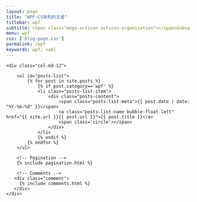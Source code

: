 ```yaml
---
layout: page
title: "WPF-CS架构的王者"
titlebar: wpf
subtitle: <span class="mega-octicon octicon-organization"></span>&nbsp;&nbsp; "WPF-MVVM框架的首创"
menu: wpf
css: ['blog-page.css']
permalink: /wpf
keywords: wpf, xaml
---
```


<div class="row">

    <div class="col-md-12">

        <ul id="posts-list">
            {% for post in site.posts %}
                {% if post.category=='wpf' %}
                <li class="posts-list-item">
                    <div class="posts-content">
                        <span class="posts-list-meta">{{ post.date | date: "%Y-%m-%d" }}</span>
                        <a class="posts-list-name bubble-float-left" href="{{ site.url }}{{ post.url }}">{{ post.title }}</a>
                        <span class='circle'></span>
                    </div>
                </li>
                {% endif %}
            {% endfor %}
        </ul> 

        <!-- Pagination -->
        {% include pagination.html %}

        <!-- Comments -->
       <div class="comment">
         {% include comments.html %}
       </div>
    </div>

</div>
<script>
    $(document).ready(function(){

        // Enable bootstrap tooltip
        $("body").tooltip({ selector: '[data-toggle=tooltip]' });

    });
</script>